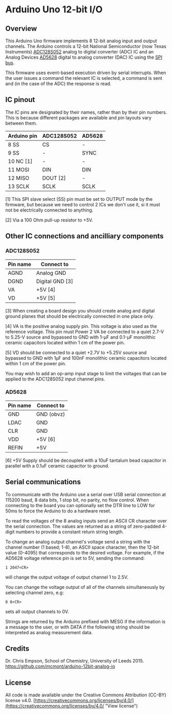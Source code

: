 # Arduino Uno 12-bit I/O

## Overview
This Arduino Uno firmware implements 8 12-bit analog input and output channels. The Arduino controls a 12-bit National Semiconductor (now Texas Instruments) [ADC128S052](http://www.ti.com/lit/ds/symlink/adc128s052-q1.pdf "View datasheet") analog to digital converter (ADC) IC and an Analog Devices [AD5628](http://www.analog.com/media/en/technical-documentation/data-sheets/AD5628_5648_5668.pdf "View datasheet") digital to analog converter (DAC) IC using the [SPI bus](https://en.wikipedia.org/wiki/Serial_Peripheral_Interface_Bus).

This firmware uses event-based execution driven by serial interrupts. When the user issues a command the relevant IC is selected, a command is sent and (in the case of the ADC) the response is read.

## IC pinout
The IC pins are designated by their names, rather than by their pin numbers. This is because different packages are available and pin layouts vary between them. 

| Arduino pin 	| ADC128S052 	| AD5628  |
|-------------	|-----------	|-------- |
| 8  SS        	| CS   	      | -      	|
| 9  SS        	| -    	      | SYNC   	|
| 10 NC [1]  	    | -    	      | -      	|
| 11 MOSI	    | DIN  	      | DIN    	|
| 12 MISO	    | DOUT [2]    | -      	|
| 13 SCLK       | SCLK 	      | SCLK   	|

[1] This SPI slave select (SS) pin must be set to OUTPUT mode by the firmware, but because we need to control 2 ICs we don't use it, si it must not be electrically connected to anything. 

[2] Via a 100 Ohm pull-up resistor to +5V.

## Other IC connections and ancilliary components
### ADC128S052
| Pin name | Connect to |
|-------------	|-----------	|
| AGND  | Analog GND     |
| DGND  | Digital GND [3]|
| VA    | +5V [4]        |
| VD    | +5V [5]        |

[3] When creating a board design you should create analog and digital ground planes that should be electrically connected in one place only.

[4] VA is the positive analog supply pin. This voltage is also used as the reference voltage. This pin must Power 2 VA be connected to a quiet 2.7-V to 5.25-V source and bypassed to GND with 1-µF and 0.1-µF monolithic ceramic capacitors located within 1 cm of the power pin.

[5] VD should be connected to a quiet +2.7V to +5.25V source and bypassed to GND with 1μF and 100nF monolithic ceramic capacitors  located within 1 cm of the power pin.

You may wish to add an op-amp input stage to limit the voltages that can be applied to the ADC128S052 input channel pins.

### AD5628
| Pin name | Connect to |
|-------------	|-----------	|
| GND | GND (obvz)|
| LDAC | GND |
| CLR | GND |
| VDD | +5V [6] |
| REFIN| +5V |

[6] +5V Supply should be decoupled with a 10uF tantalum bead capacitor in parallel with a 0.1uF ceramic capacitor to ground.

## Serial communications
To communicate with the Arduino use a serial over USB serial connection at 115200 baud, 8 data bits, 1 stop bit, no parity, no flow control. When connecting to the board you can optionally set the DTR line to LOW for 50ms to force the Arduino to do a hardware reset.

To read the voltages of the 8 analog inputs send an ASCII CR character over the serial connection. The values are returned as a string of zero-padded 4-digit numbers to provide a constant return string length. 

To change an analog output channel's voltage send a string with the channel number (1 based; 1-8), an ASCII space character, then the 12-bit value (0-4095) that corresponds to the desired voltage. For example, if the AD5628 voltage reference pin is set to 5V, sending the command:

    1 2047<CR>

will change the output voltage of output channel 1 to 2.5V.

You can change the voltage output of all of the channels simultaneously by 
selecting channel zero, e.g:

    0 0<CR>

sets all output channels to 0V.

Strings are returned by the Arduino prefixed with MESG if the information is a message to the user, or with DATA if the following string should be interpreted as analog measurement data.

## Credits
Dr. Chris Empson, School of Chemistry, University of Leeds 2015.
https://github.com/mcmont/arduino-12bit-analog-io

## License
All code is made available under the Creative Commons Attribution (CC-BY) license v4.0.
[https://creativecommons.org/licenses/by/4.0/](https://creativecommons.org/licenses/by/4.0/ "View license")
